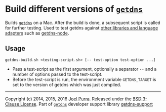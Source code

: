 # Build different versions of [`getdns`](https://getdnsapi.net/)

Builds [`getdns`](https://getdnsapi.net/) on a Mac. After the build is done, a subsequent script is called for further testing. Used to test getdns against [other libraries and language adapters](https://github.com/getdnsapi) such as [getdns-node](https://github.com/getdnsapi/getdns-node).



## Usage

`getdns-build.sh <testing-script.sh> [-- test-option test-option ...]`

- Pass a test-script as the first argument, optionally a separator `--` and a number of options passed to the test-script.
- Before the test-script is run, the environment variable `GETDNS_TARGET` is set to the version of getdns which was just compiled.



---

Copyright (c) 2014, 2015, 2016 [Joel Purra](http://joelpurra.com/). Released under the [BSD 3-Clause License](https://opensource.org/licenses/BSD-3-Clause). Part of [`getdns`](https://getdnsapi.net/) developer support library [getdns-support](https://github.com/joelpurra/getdns-support)
